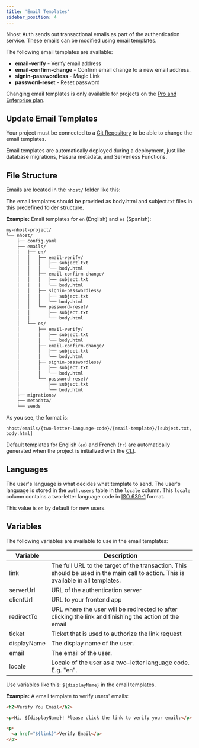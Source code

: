 ```yaml
---
title: 'Email Templates'
sidebar_position: 4
---
```


Nhost Auth sends out transactional emails as part of the authentication service. These emails can be modified using email templates.

The following email templates are available:

- **email-verify** - Verify email address
- **email-confirm-change** - Confirm email change to a new email address.
- **signin-passwordless** - Magic Link
- **password-reset** - Reset password

Changing email templates is only available for projects on the [Pro and Enterprise plan](https://nhost.io/pricing).

## Update Email Templates

Your project must be connected to a [Git Repository](/platform/git) to be able to change the email templates.

Email templates are automatically deployed during a deployment, just like database migrations, Hasura metadata, and Serverless Functions.

## File Structure

Emails are located in the `nhost/` folder like this:

The email templates should be provided as body.html and subject.txt files in this predefined folder structure.

**Example:** Email templates for `en` (English) and `es` (Spanish):

```txt
my-nhost-project/
└── nhost/
    ├── config.yaml
    ├── emails/
    │   ├── en/
    │   │   ├── email-verify/
    │   │   │   ├── subject.txt
    │   │   │   └── body.html
    │   │   ├── email-confirm-change/
    │   │   │   ├── subject.txt
    │   │   │   └── body.html
    │   │   ├── signin-passwordless/
    │   │   │   ├── subject.txt
    │   │   │   └── body.html
    │   │   └── password-reset/
    │   │       ├── subject.txt
    │   │       └── body.html
    │   └── es/
    │       ├── email-verify/
    │       │   ├── subject.txt
    │       │   └── body.html
    │       ├── email-confirm-change/
    │       │   ├── subject.txt
    │       │   └── body.html
    │       ├── signin-passwordless/
    │       │   ├── subject.txt
    │       │   └── body.html
    │       └── password-reset/
    │           ├── subject.txt
    │           └── body.html
    ├── migrations/
    ├── metadata/
    └── seeds
```

As you see, the format is:

```
nhost/emails/{two-letter-language-code}/{email-template}/[subject.txt, body.html]
```

Default templates for English (`en`) and French (`fr`) are automatically generated when the project is initialized with the [CLI](/platform/cli).

## Languages

The user's language is what decides what template to send. The user's language is stored in the `auth.users` table in the `locale` column. This `locale` column contains a two-letter language code in [ISO 639-1](https://en.wikipedia.org/wiki/List_of_ISO_639-1_codes) format.

This value is `en` by default for new users.

## Variables

The following variables are available to use in the email templates:

| Variable    | Description                                                                                                                        |
| ----------- | ---------------------------------------------------------------------------------------------------------------------------------- |
| link        | The full URL to the target of the transaction. This should be used in the main call to action. This is available in all templates. |
| serverUrl   | URL of the authentication server                                                                                                   |
| clientUrl   | URL to your frontend app                                                                                                           |
| redirectTo  | URL where the user will be redirected to after clicking the link and finishing the action of the email                             |
| ticket      | Ticket that is used to authorize the link request                                                                                  |
| displayName | The display name of the user.                                                                                                      |
| email       | The email of the user.                                                                                                             |
| locale      | Locale of the user as a two-letter language code. E.g. "en".                                                                       |

Use variables like this: `${displayName}` in the email templates.

**Example:** A email template to verify users' emails:

```html title="nhost/emails/en/email-verify/body.html"
<h2>Verify You Email</h2>

<p>Hi, ${displayName}! Please click the link to verify your email:</p>

<p>
  <a href="${link}">Verify Email</a>
</p>
```
